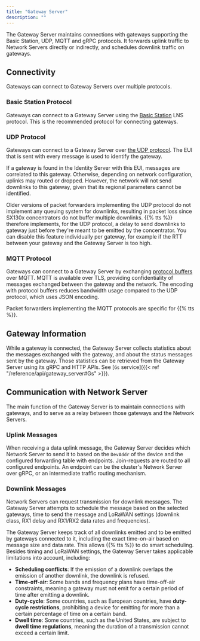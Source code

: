 ```yaml
---
title: "Gateway Server"
description: ""
---
```


The Gateway Server maintains connections with gateways supporting the Basic Station, UDP, MQTT and gRPC protocols. It forwards uplink traffic to Network Servers directly or indirectly, and schedules downlink traffic on gateways.

<!--more-->

## Connectivity

Gateways can connect to Gateway Servers over multiple protocols.

### Basic Station Protocol

Gateways can connect to a Gateway Server using the [Basic Station](https://doc.sm.tc/station/index.html) LNS protocol. This is the recommended protocol for connecting gateways.

### UDP Protocol

Gateways can connect to a Gateway Server over [the UDP protocol](https://github.com/Lora-net/packet_forwarder/blob/master/PROTOCOL.TXT). The EUI that is sent with every message is used to identify the gateway.

If a gateway is found in the Identity Server with this EUI, messages are correlated to this gateway. Otherwise, depending on network configuration, uplinks may routed or dropped. However, the network will not send downlinks to this gateway, given that its regional parameters cannot be identified.

Older versions of packet forwarders implementing the UDP protocol do not implement any queuing system for downlinks, resulting in packet loss since SX130x concentrators do not buffer multiple downlinks. {{% tts %}} therefore implements, for the UDP protocol, a delay to send downlinks to gateway just before they're meant to be emitted by the concentrator. You can disable this feature individually per gateway, for example if the RTT between your gateway and the Gateway Server is too high.

### MQTT Protocol

Gateways can connect to a Gateway Server by exchanging [protocol buffers](https://developers.google.com/protocol-buffers) over MQTT. MQTT is available over TLS, providing confidentiality of messages exchanged between the gateway and the network. The encoding with protocol buffers reduces bandwidth usage compared to the UDP protocol, which uses JSON encoding.

Packet forwarders implementing the MQTT protocols are specific for {{% tts %}}.

## Gateway Information

While a gateway is connected, the Gateway Server collects statistics about the messages exchanged with the gateway, and about the status messages sent by the gateway. Those statistics can be retrieved from the Gateway Server using its gRPC and HTTP APIs. See [`Gs` service]({{< ref "/reference/api/gateway_server#Gs" >}}).

## Communication with Network Server

The main function of the Gateway Server is to maintain connections with gateways, and to serve as a relay between those gateways and the Network Servers.

### Uplink Messages

When receiving a data uplink message, the Gateway Server decides which Network Server to send it to based on the `DevAddr` of the device and the configured forwarding table with endpoints. Join-requests are routed to all configured endpoints. An endpoint can be the cluster's Network Server over gRPC, or an intermediate traffic routing mechanism.

### Downlink Messages

Network Servers can request transmission for downlink messages. The Gateway Server attempts to schedule the message based on the selected gateways, time to send the message and LoRaWAN settings (downlink class, RX1 delay and RX1/RX2 data rates and frequencies).

The Gateway Server keeps track of all downlinks emitted and to be emitted by gateways connected to it, including the exact time-on-air based on message size and data rate. This allows {{% tts %}} to do smart scheduling. Besides timing and LoRaWAN settings, the Gateway Server takes applicable limitations into account, including:

- **Scheduling conflicts**: If the emission of a downlink overlaps the emission of another downlink, the downlink is refused.
- **Time-off-air**: Some bands and frequency plans have time-off-air constraints, meaning a gateway must not emit for a certain period of time after emitting a downlink.
- **Duty-cycle**: Some countries, such as European countries, have **duty-cycle restrictions**, prohibiting a device for emitting for more than a certain percentage of time on a certain band.
- **Dwell time**: Some countries, such as the United States, are subject to **dwell time regulations**, meaning the duration of a transmission cannot exceed a certain limit.


